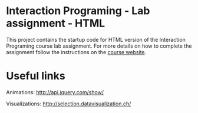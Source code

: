 Interaction Programing - Lab assignment - HTML
=================================================

This project contains the startup code for HTML version of the Interaction Programing course lab assignment. For more details on how to complete the assignment follow the instructions on the [course website](https://www.kth.se/social/course/DH2641).

Useful links
=================================================

Animations:
http://api.jquery.com/show/

Visualizations:
http://selection.datavisualization.ch/
